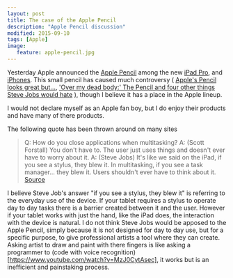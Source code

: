 ```yaml
---
layout: post
title: The case of the Apple Pencil
description: "Apple Pencil discussion"
modified: 2015-09-10
tags: [Apple]
image:
   feature: apple-pencil.jpg
---
```


Yesterday Apple announced the [Apple Pencil](http://www.apple.com/apple-pencil/) among the new [iPad Pro](http://www.apple.com/ipad-pro/), and [iPhones](http://www.apple.com/iphone-6s/). This small pencil has caused much controversy ( [Apple's Pencil looks great but...](http://www.engadget.com/2015/09/10/apple-ipad-pro-pencil-designer-reaction/), ['Over my dead body:' The Pencil and four other things Steve Jobs would hate](http://money.cnn.com/2015/09/10/technology/apple-pencil-steve-jobs-stylus/) ), though I believe it has a place in the Apple lineup. 

I would not declare myself as an Apple fan boy, but I do enjoy their products and have many of there products. 

The following quote has been thrown around on many sites
>Q: How do you close applications when multitasking? 
>A: (Scott Forstall) You don't have to. The user just uses things and doesn't ever have to worry about it. 
>A: (Steve Jobs) It's like we said on the iPad, if you see a stylus, they blew it. In multitasking, if you see a task manager... they blew it. Users shouldn't ever have to think about it.
>[Source](http://www.engadget.com/2010/04/08/jobs-if-you-see-a-stylus-or-a-task-manager-they-blew-it/)

I believe Steve Job's answer "if you see a stylus, they blew it" is referring to the everyday use of the device. If your tablet requires a stylus to operate day to day tasks there is a barrier created between it and the user. However if your tablet works with just the hand, like the iPad does, the interaction with the device is natural. I do not think Steve Jobs would be apposed to the Apple Pencil, simply because it is not designed for day to day use, but for a specific purpose, to give professional artists a tool where they can create. Asking artist to draw and paint with there fingers is like asking a programmer to (code with voice recognition)[https://www.youtube.com/watch?v=MzJ0CytAsec], it works but is an inefficient and painstaking process. 
